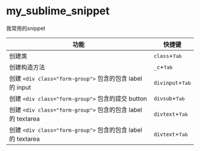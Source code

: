 # my_sublime_snippet
我常用的snippet

功能|快捷键
-----|-----
创建类|`class`+<kbd>Tab</kbd>
创建构造方法|`_c`+<kbd>Tab</kbd>
创建 `<div class="form-group">` 包含的包含 label 的 input|`divinput`+<kbd>Tab</kbd>
创建 `<div class="form-group">` 包含的提交 button|`divsub`+<kbd>Tab</kbd>
创建 `<div class="form-group">` 包含的包含 label 的 textarea|`divtext`+<kbd>Tab</kbd>
创建 `<div class="form-group">` 包含的包含 label 的 textarea|`divtext`+<kbd>Tab</kbd>
